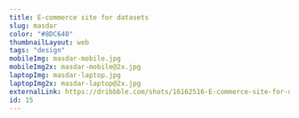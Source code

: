 ```yaml
---
title: E-commerce site for datasets
slug: masdar
color: "#8DC640"
thumbnailLayout: web
tags: "design"
mobileImg: masdar-mobile.jpg
mobileImg2x: masdar-mobile@2x.jpg
laptopImg: masdar-laptop.jpg
laptopImg2x: masdar-laptop@2x.jpg
externalLink: https://dribbble.com/shots/16162516-E-commerce-site-for-datasets
id: 15
---
```

